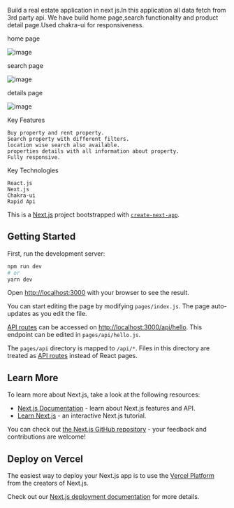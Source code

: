 Build a real estate application in next js.In this application all data fetch from 3rd party api.
We have build home page,search functionality and product detail page.Used chakra-ui for responsiveness.


home page

![image](https://user-images.githubusercontent.com/34640475/144610490-4db76186-04bc-41a7-907f-a2d498661d84.png)


search page

![image](https://user-images.githubusercontent.com/34640475/144610569-84c814d9-038d-496c-8eef-a3f8e2776e40.png)

details page

![image](https://user-images.githubusercontent.com/34640475/144610658-2b2aaa73-5e78-4927-8584-884a40f7e4a0.png)



Key Features
    
    Buy property and rent property.
    Search property with different filters.
    location wise search also available.
    properties details with all information about property.
    Fully responsive.
    
    
Key Technologies

    React.js
    Next.js
    Chakra-ui
    Rapid Api
    

This is a [Next.js](https://nextjs.org/) project bootstrapped with [`create-next-app`](https://github.com/vercel/next.js/tree/canary/packages/create-next-app).

## Getting Started

First, run the development server:

```bash
npm run dev
# or
yarn dev
```

Open [http://localhost:3000](http://localhost:3000) with your browser to see the result.

You can start editing the page by modifying `pages/index.js`. The page auto-updates as you edit the file.

[API routes](https://nextjs.org/docs/api-routes/introduction) can be accessed on [http://localhost:3000/api/hello](http://localhost:3000/api/hello). This endpoint can be edited in `pages/api/hello.js`.

The `pages/api` directory is mapped to `/api/*`. Files in this directory are treated as [API routes](https://nextjs.org/docs/api-routes/introduction) instead of React pages.

## Learn More

To learn more about Next.js, take a look at the following resources:

- [Next.js Documentation](https://nextjs.org/docs) - learn about Next.js features and API.
- [Learn Next.js](https://nextjs.org/learn) - an interactive Next.js tutorial.

You can check out [the Next.js GitHub repository](https://github.com/vercel/next.js/) - your feedback and contributions are welcome!

## Deploy on Vercel

The easiest way to deploy your Next.js app is to use the [Vercel Platform](https://vercel.com/new?utm_medium=default-template&filter=next.js&utm_source=create-next-app&utm_campaign=create-next-app-readme) from the creators of Next.js.

Check out our [Next.js deployment documentation](https://nextjs.org/docs/deployment) for more details.
